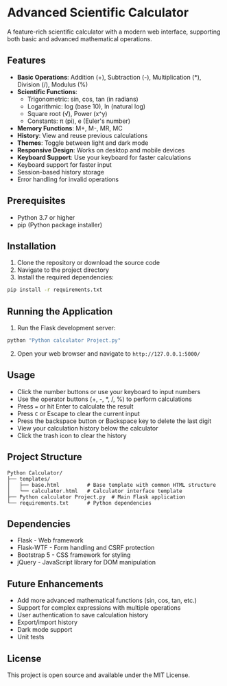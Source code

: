 # Advanced Scientific Calculator

A feature-rich scientific calculator with a modern web interface, supporting both basic and advanced mathematical operations.

## Features

- **Basic Operations**: Addition (+), Subtraction (-), Multiplication (*), Division (/), Modulus (%)
- **Scientific Functions**:
  - Trigonometric: sin, cos, tan (in radians)
  - Logarithmic: log (base 10), ln (natural log)
  - Square root (√), Power (x^y)
  - Constants: π (pi), e (Euler's number)
- **Memory Functions**: M+, M-, MR, MC
- **History**: View and reuse previous calculations
- **Themes**: Toggle between light and dark mode
- **Responsive Design**: Works on desktop and mobile devices
- **Keyboard Support**: Use your keyboard for faster calculations
- Keyboard support for faster input
- Session-based history storage
- Error handling for invalid operations

## Prerequisites

- Python 3.7 or higher
- pip (Python package installer)

## Installation

1. Clone the repository or download the source code
2. Navigate to the project directory
3. Install the required dependencies:

```bash
pip install -r requirements.txt
```

## Running the Application

1. Run the Flask development server:

```bash
python "Python calculator Project.py"
```

2. Open your web browser and navigate to `http://127.0.0.1:5000/`

## Usage

- Click the number buttons or use your keyboard to input numbers
- Use the operator buttons (+, -, *, /, %) to perform calculations
- Press `=` or hit Enter to calculate the result
- Press `C` or Escape to clear the current input
- Press the backspace button or Backspace key to delete the last digit
- View your calculation history below the calculator
- Click the trash icon to clear the history

## Project Structure

```
Python Calculator/
├── templates/
│   ├── base.html         # Base template with common HTML structure
│   └── calculator.html   # Calculator interface template
├── Python calculator Project.py  # Main Flask application
└── requirements.txt      # Python dependencies
```

## Dependencies

- Flask - Web framework
- Flask-WTF - Form handling and CSRF protection
- Bootstrap 5 - CSS framework for styling
- jQuery - JavaScript library for DOM manipulation

## Future Enhancements

- Add more advanced mathematical functions (sin, cos, tan, etc.)
- Support for complex expressions with multiple operations
- User authentication to save calculation history
- Export/import history
- Dark mode support
- Unit tests

## License

This project is open source and available under the MIT License.
